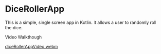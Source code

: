 # DiceRollerApp
This is a simple, single screen app in Kotlin. It allows a user to randomly roll the dice.

Video Walkthough

[diceRollerAppVideo.webm](https://user-images.githubusercontent.com/76932641/210096488-53546837-bbe1-4ba9-84fb-9f848170a11f.webm)
